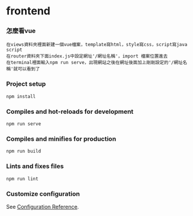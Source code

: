 # frontend

### 怎麼看vue
```
在views資料夾裡面新建一個vue檔案，template寫html，style寫css，script寫java script
在router資料夾下面index.js中設定網址'/網址名稱'，import 檔案位置進去
在terminal裡面輸入npm run serve，出現網站之後在網址後面加上剛剛設定的'/網址名稱'就可以看到了
```
### Project setup
```
npm install
```

### Compiles and hot-reloads for development
```
npm run serve
```

### Compiles and minifies for production
```
npm run build
```

### Lints and fixes files
```
npm run lint
```

### Customize configuration
See [Configuration Reference](https://cli.vuejs.org/config/).
